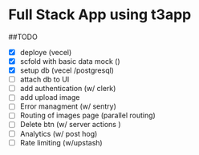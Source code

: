# Full Stack App using t3app

##TODO
- [x] deploye (vecel)
- [x] scfold with basic data mock ()
- [x] setup db (vecel /postgresql)
- [ ] attach db to UI 
- [ ] add authentication (w/ clerk)
- [ ] add upload image 
- [ ] Error managment (w/ sentry)
- [ ] Routing of images page (parallel routing)
- [ ] Delete btn (w/ server actions )
- [ ] Analytics (w/ post hog)
- [ ] Rate limiting (w/upstash)